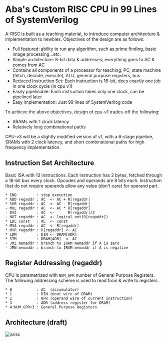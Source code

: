 # Aba's Custom RISC CPU in 99 Lines of SystemVerilog

A-RISC is built as a teaching material, to introduce computer architecture & implementation to newbies. Objectives of the design are as follows:

* Full featured: ability to run any algorithm, such as prime finding, basic image processing...etc.
* Simple architecture: 8-bit data & addresses; everything goes to AC & comes from AC
* Contains all components of a processor for teaching: PC, state machine (fetch, decode, execute), ALU, general purpose registers, bus
* Reduced Instruction Set: Each instruction is 16-bit, does exactly one job in one clock cycle (in cpu v1)
* Easily pipelinable: Each instruction takes only one clock, can be pipelined later
* Easy implementation: Just 99 lines of SystemVerilog code

To achieve the above objectives, design of cpu-v1 trades-off the following:

* SRAMs with 1 clock latency
* Relatively long combinational paths

CPU-v3 will be a slightly modified version of v1, with a 6-stage pipeline, SRAMs with 2 clock latency, and short combinational paths for high frequency implementation.

## Instruction Set Architecture

Basic ISA with 13 instructions. Each instruction has 2 bytes, fetched through a 16-bit bus every clock. Opcodes and operands are 8 bits each. Instruction that do not require operands allow any value (don't care) for operand part.

```
* END         : stop execution
* ADD regaddr : AC  <- AC + R[regaddr]
* SUB regaddr : AC  <- AC - R[regaddr]
- MUL regaddr : AC  <- AC * R[regaddr]
- DV2         : AC  <-      R[regaddr]/2
- NOT regaddr : AC  <- logical_not(R[regaddr])
* LDC const   : AC  <- const
* MVA regaddr : AC  <- R[regaddr]
* MVR regaddr : R[regaddr] <- AC
* LDM         : DIN <- DRAM[ADR]
* STM         : DRAM[ADR]  <- AC
- JMZ memaddr : branch to IRAM memaddr if A is zero
- JMN memaddr : branch to IRAM memaddr if A is negative 
```

## Register Addressing (regaddr)

CPU is parametrized with `NUM_GPR` number of General Purpose Registers.
The following addressing scheme is used to read from & write to registers.

```
* 0           : AC  (accumulator)
* 1           : DIN (dout wire of DRAM)
* 2           : OPR (operand wire of current instruction)
* 3           : ADR (address register for DRAM)
* 4:NUM_GPR+3 : General Purpose Registers
```

## Architecture (draft)

![arisc](https://user-images.githubusercontent.com/26372005/182097673-9a089f6a-7f4c-4e8d-81fd-e0a5ea3c9bdd.png)


